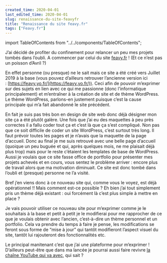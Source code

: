```yaml
---
created_time: 2020-04-01
last_edited_time: 2020-04-01
slug: renaissance-du-site-feavyfr
title: "Renaissance du site feavy.fr"
tags: ["Feavy.fr"]
---
```

import TableOfContents from "../../components/TableOfContents";

J’ai décidé de profiter du confinement pour relancer un peu mes projets tombés dans l’oubli. A commencer par celui du site [feavy.fr](http://feavy.fr/) ! (Et ce n’est pas un poisson d’Avril ?)

En effet personne (ou presque) ne le sait mais ce site a été créé vers Juillet 2019 à la base (vous pouvez d’ailleurs retrouver l’ancienne version ici : [https://feavy.yo.fr/](https://feavy.yo.fr/)). Ceci afin de pouvoir m’exprimer sur des sujets en lien avec ce qui me passionne (donc l’informatique principalement) et m’entraîner à la création de site et de thème WordPress. Le thème WordPress, parlons-en justement puisque c’est la cause principale qui m’a fait abandonné le site précédent.

En fait je suis pas très bon en design de site web donc déjà désigner mon site ça a été plutôt galère. Une fois que j’ai eu des maquettes à peu près correctes il a fallu coder tout ça et c’est là que ça s’est compliqué. Non pas que ce soit difficile de coder un site WordPress, c’est surtout très long. Il faut prévoir toutes les pages et je n’avais que la maquette de la page d’accueil. Donc au final je me suis retrouvé avec une belle page d’accueil (quoique un peu buguée et qui, après quelques mois, ne me plaisait déjà plus trop) mais pour le reste c’étaient les templates de base de WordPress. Aussi je voulais que ce site fasse office de portfolio pour présenter mes projets achevés et en cours, vous sentez le problème arriver : encore plus de travail alors que ma motivation diminuait. Ce site est donc tombé dans l’oubli et (presque) personne ne l’a visité.

Bref j’en viens donc à ce nouveau site qui, comme vous le voyez, est déjà opérationnel !! Mais comment est-ce possible ? Eh bien j’ai tout simplement pris un thème déjà existant : oui forcément là c’est plus simple à mettre en place ?

Je vais pouvoir utiliser ce nouveau site pour m’exprimer comme je le souhaitais à la base et petit à petit je le modifierai pour me rapprocher de ce que je voulais obtenir avec l’ancien, c’est-à-dire un thème personnel et un portfolio. Cela va prendre du temps à faire je pense, les modifications se feront sous forme de “mise à jour” qui tantôt modifieront l’aspect visuel du site, tantôt lui rajouteront des fonctionnalités etc.

Le principal manitenant c’est que j’ai une plateforme pour m’exprimer ! D’ailleurs peut-être que dans ma lancée je pourrai aussi faire revivre [la chaîne YouTube qui va avec](https://www.youtube.com/channel/UC379yTrwcvo97BGs4nG02Qw), qui sait ?
